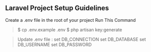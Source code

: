 ## Laravel Project Setup Guidelines
Create a .env file in the root of your project 
Run This Command
> $ cp .env.example .env
> $ php artisan key:generate

> Update .env file :
    set DB_CONNECTION
    set DB_DATABASE
    set DB_USERNAME
    set DB_PASSWORD

